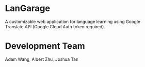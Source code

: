 # LanGarage
A customizable web application for language learning using Google Translate API (Google Cloud Auth token required).

# Development Team
Adam Wang, Albert Zhu, Joshua Tan
